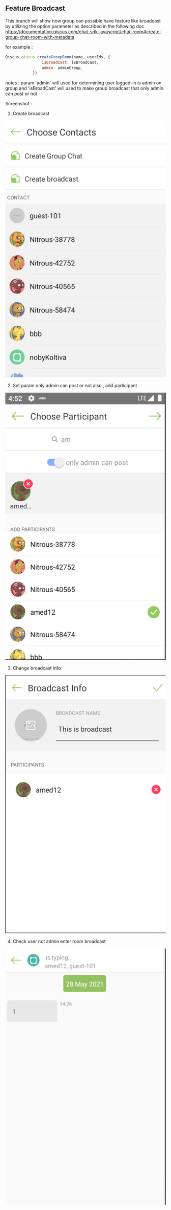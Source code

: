 ## Feature Broadcast
This branch will show how group can possible have feature like broadcast by utilizing the option parameter as described in the following doc
https://documentation.qiscus.com/chat-sdk-javascript/chat-room#create-group-chat-room-with-metadata

for example :

```jsx
Qiscus.qiscus.createGroupRoom(name, userIds, {
				isBroadCast: isBroadCast,
				admin: adminGroup,
			})
```
notes :
param 'admin' will used for determining user logged-in is admin on group and 'isBroadCast' will used to make group broadcast that only admin can post or not

Screenshot :
1. Create broadcast


![Create brodcast](/screenshot/1.png)

2. Set param only admin can post or not also , add participant

![Create brodcast](/screenshot/2.png)

3. Change broadcast info

![Create brodcast](/screenshot/3.png)

4. Check user not admin enter room broadcast

![Create brodcast](/screenshot/4.png)
